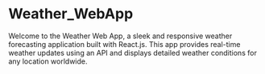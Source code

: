 # Weather_WebApp
Welcome to the Weather Web App, a sleek and responsive weather forecasting application built with React.js. This app provides real-time weather updates using an API and displays detailed weather conditions for any location worldwide.
